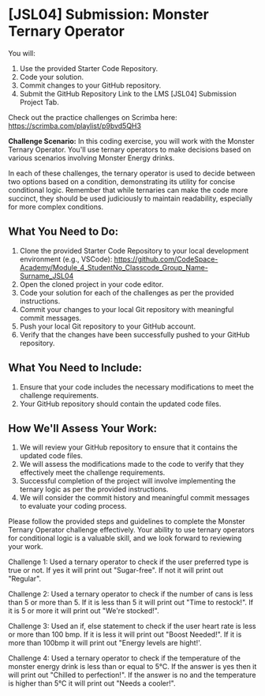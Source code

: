 # [JSL04] Submission: Monster Ternary Operator

You will:

1. Use the provided Starter Code Repository.
2. Code your solution.
3. Commit changes to your GitHub repository.
4. Submit the GitHub Repository Link to the LMS [JSL04] Submission Project Tab.

Check out the practice challenges on Scrimba here: https://scrimba.com/playlist/p9bvd5QH3

**Challenge Scenario:** In this coding exercise, you will work with the Monster Ternary Operator. You'll use ternary operators to make decisions based on various scenarios involving Monster Energy drinks.

In each of these challenges, the ternary operator is used to decide between two options based on a condition, demonstrating its utility for concise conditional logic. Remember that while ternaries can make the code more succinct, they should be used judiciously to maintain readability, especially for more complex conditions.

## What You Need to Do:

1. Clone the provided Starter Code Repository to your local development environment (e.g., VSCode): https://github.com/CodeSpace-Academy/Module_4_StudentNo_Classcode_Group_Name-Surname_JSL04
2. Open the cloned project in your code editor.
3. Code your solution for each of the challenges as per the provided instructions.
4. Commit your changes to your local Git repository with meaningful commit messages.
5. Push your local Git repository to your GitHub account.
6. Verify that the changes have been successfully pushed to your GitHub repository.

## What You Need to Include:

1. Ensure that your code includes the necessary modifications to meet the challenge requirements.
2. Your GitHub repository should contain the updated code files.

## How We'll Assess Your Work:

1. We will review your GitHub repository to ensure that it contains the updated code files.
2. We will assess the modifications made to the code to verify that they effectively meet the challenge requirements.
3. Successful completion of the project will involve implementing the ternary logic as per the provided instructions.
4. We will consider the commit history and meaningful commit messages to evaluate your coding process.

Please follow the provided steps and guidelines to complete the Monster Ternary Operator challenge effectively. Your ability to use ternary operators for conditional logic is a valuable skill, and we look forward to reviewing your work.

Challenge 1:
Used a ternary operator to check if the user preferred type is true or not.
If yes it will print out "Sugar-free".
If not it will print out "Regular".

Challenge 2:
Used a ternary operator to check if the number of cans is less than 5 or more than 5.
If it is less than 5 it will print out "Time to restock!".
If it is 5 or more it will print out "We're stocked!".

Challenge 3:
Used an if, else statement to check if the user heart rate is less or more than 100 bmp.
If it is less it will print out "Boost Needed!".
If it is more than 100bmp it will print out "Energy levels are hight!'.

Challenge 4:
Used a ternary operator to check if the temperature of the monster energy drink is less than or equal to 5°C.
If the answer is yes then it will print out "Chilled to perfection!".
If the answer is no and the temperature is higher than 5°C it will print out "Needs a cooler!".
